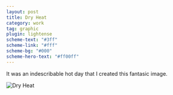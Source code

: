 ```yaml
---
layout: post
title: Dry Heat
category: work
tag: graphic
plugin: lightense
scheme-text: "#3ff"
scheme-link: "#fff"
scheme-bg: "#000"
scheme-hero-text: "#ff00ff"
---
```


It was an indescribable hot day that I created this fantasic image.

<p><img src="{{ site.file }}/work/dry_heat.jpg" alt="Dry Heat" data-lightense-background="#000"></p>
